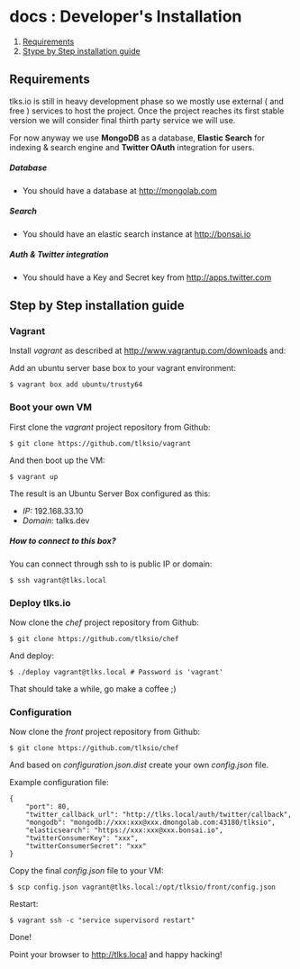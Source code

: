 # docs : Developer's Installation

1. [Requirements](devinstall.md#requirements)
2. [Stype by Step installation guide](devinstall.md#requirements)

## Requirements

tlks.io is still in heavy development phase so we mostly use external ( and free ) services to host the project. Once the project reaches its first stable version we will consider final thirth party service we will use.

For now anyway we use **MongoDB** as a database, **Elastic Search** for indexing & search engine and **Twitter OAuth** integration for users.

##### Database

* You should have a database at http://mongolab.com

##### Search

* You should have an elastic search instance at http://bonsai.io

##### Auth & Twitter integration

* You should have a Key and Secret key from http://apps.twitter.com

## Step by Step installation guide


### Vagrant

Install *vagrant* as described at http://www.vagrantup.com/downloads and:

Add an ubuntu server base box to your vagrant environment:

```
$ vagrant box add ubuntu/trusty64
```

### Boot your own VM

First clone the *vagrant* project repository from Github:

```
$ git clone https://github.com/tlksio/vagrant
```

And then boot up the VM:

```
$ vagrant up
```

The result is an Ubuntu Server Box configured as this:

* *IP:* 192.168.33.10
* *Domain:* talks.dev

##### How to connect to this box?

You can connect through ssh to is public IP or domain:

```
$ ssh vagrant@tlks.local
```

### Deploy tlks.io

Now clone  the *chef* project repository from Github:

```
$ git clone https://github.com/tlksio/chef
```

And deploy:

```
$ ./deploy vagrant@tlks.local # Password is 'vagrant'
```

That should take a while, go make a coffee ;)

### Configuration

Now clone the *front* project repository from Github:

```
$ git clone https://github.com/tlksio/chef
```

And based on *configuration.json.dist* create your own *config.json* file.

Example configuration file:

```
{
    "port": 80,
    "twitter_callback_url": "http://tlks.local/auth/twitter/callback",
    "mongodb": "mongodb://xxx:xxx@xxx.dmongolab.com:43180/tlksio",
    "elasticsearch": "https://xxx:xxx@xxx.bonsai.io",
    "twitterConsumerKey": "xxx",
    "twitterConsumerSecret": "xxx"
}
```

Copy the final *config.json* file to your VM:

```
$ scp config.json vagrant@tlks.local:/opt/tlksio/front/config.json
```

Restart:

```
$ vagrant ssh -c "service supervisord restart"
```


Done!

Point your browser to http://tlks.local and happy hacking!


